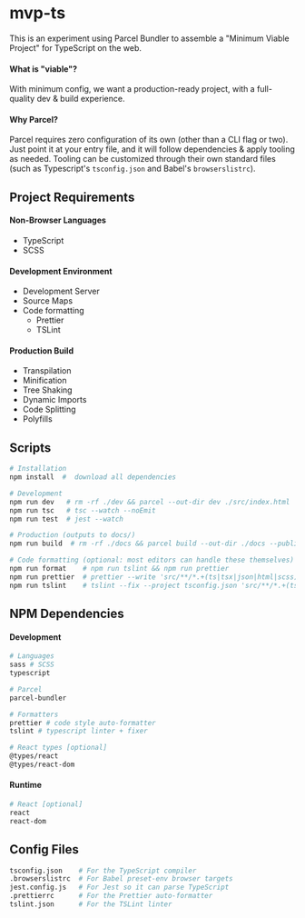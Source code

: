 # mvp-ts

This is an experiment using Parcel Bundler to assemble a "Minimum Viable Project" for TypeScript on the web.

#### What is "viable"?

With minimum config, we want a production-ready project, with a full-quality dev & build experience.

#### Why Parcel?

Parcel requires zero configuration of its own (other than a CLI flag or two). Just point it at your entry file, and it will follow dependencies & apply tooling as needed. Tooling can be customized through their own standard files (such as Typescript's `tsconfig.json` and Babel's `browserslistrc`).

## Project Requirements

#### Non-Browser Languages

- TypeScript
- SCSS

#### Development Environment

- Development Server
- Source Maps
- Code formatting
  - Prettier
  - TSLint

#### Production Build

- Transpilation
- Minification
- Tree Shaking
- Dynamic Imports
- Code Splitting
- Polyfills

## Scripts

```sh
# Installation
npm install  #  download all dependencies

# Development
npm run dev   # rm -rf ./dev && parcel --out-dir dev ./src/index.html
npm run tsc   # tsc --watch --noEmit
npm run test  # jest --watch

# Production (outputs to docs/)
npm run build  # rm -rf ./docs && parcel build --out-dir ./docs --public-url ./ ./src/index.html

# Code formatting (optional: most editors can handle these themselves)
npm run format    # npm run tslint && npm run prettier
npm run prettier  # prettier --write 'src/**/*.+(ts|tsx|json|html|scss)'
npm run tslint    # tslint --fix --project tsconfig.json 'src/**/*.+(ts|tsx)'
```

## NPM Dependencies

#### Development

```sh
# Languages
sass # SCSS
typescript

# Parcel
parcel-bundler

# Formatters
prettier # code style auto-formatter
tslint # typescript linter + fixer

# React types [optional]
@types/react
@types/react-dom
```

#### Runtime

```sh
# React [optional]
react
react-dom
```

## Config Files

```sh
tsconfig.json    # For the TypeScript compiler
.browserslistrc  # For Babel preset-env browser targets
jest.config.js   # For Jest so it can parse TypeScript
.prettierrc      # For the Prettier auto-formatter
tslint.json      # For the TSLint linter
```
